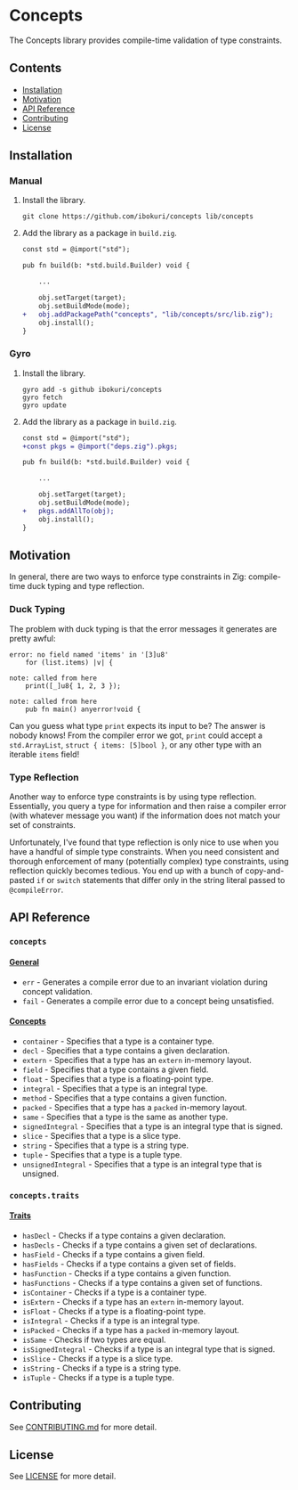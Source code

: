 # Concepts

The Concepts library provides compile-time validation of type constraints.

## Contents

* [Installation](#installation)
* [Motivation](#motivation)
* [API Reference](#api-reference)
* [Contributing](#contributing)
* [License](#license)

## Installation

### Manual

1. Install the library.

    ```
    git clone https://github.com/ibokuri/concepts lib/concepts
    ```

2. Add the library as a package in `build.zig`.

    ```diff
    const std = @import("std");

    pub fn build(b: *std.build.Builder) void {

        ...

        obj.setTarget(target);
        obj.setBuildMode(mode);
    +   obj.addPackagePath("concepts", "lib/concepts/src/lib.zig");
        obj.install();
    }
    ```

### Gyro

1. Install the library.

    ```
    gyro add -s github ibokuri/concepts
    gyro fetch
    gyro update
    ```

2. Add the library as a package in `build.zig`.

    ```diff
    const std = @import("std");
    +const pkgs = @import("deps.zig").pkgs;

    pub fn build(b: *std.build.Builder) void {

        ...

        obj.setTarget(target);
        obj.setBuildMode(mode);
    +   pkgs.addAllTo(obj);
        obj.install();
    }
    ```

## Motivation

In general, there are two ways to enforce type constraints in Zig: compile-time
duck typing and type reflection.

### Duck Typing

The problem with duck typing is that the error messages it generates are pretty
awful:

```
error: no field named 'items' in '[3]u8'
    for (list.items) |v| {

note: called from here
    print([_]u8{ 1, 2, 3 });

note: called from here
    pub fn main() anyerror!void {

```

Can you guess what type `print` expects its input to be? The answer is nobody
knows! From the compiler error we got, `print` could accept a `std.ArrayList`,
`struct { items: [5]bool }`, or any other type with an iterable `items` field!

### Type Reflection

Another way to enforce type constraints is by using type reflection.
Essentially, you query a type for information and then raise a compiler error
(with whatever message you want) if the information does not match your set of
constraints.

Unfortunately, I've found that type reflection is only nice to use when you
have a handful of simple type constraints. When you need consistent and
thorough enforcement of many (potentially complex) type constraints, using
reflection quickly becomes tedious. You end up with a bunch of copy-and-pasted
`if` or `switch` statements that differ only in the string literal passed to
`@compileError`.

## API Reference

### `concepts`

#### [General](src/lib.zig)

- `err` - Generates a compile error due to an invariant violation during concept validation.
- `fail` - Generates a compile error due to a concept being unsatisfied.

#### [Concepts](src/concepts)

- `container` - Specifies that a type is a container type.
- `decl` - Specifies that a type contains a given declaration.
- `extern` - Specifies that a type has an `extern` in-memory layout.
- `field` - Specifies that a type contains a given field.
- `float` - Specifies that a type is a floating-point type.
- `integral` - Specifies that a type is an integral type.
- `method` - Specifies that a type contains a given function.
- `packed` - Specifies that a type has a `packed` in-memory layout.
- `same` - Specifies that a type is the same as another type.
- `signedIntegral` - Specifies that a type is an integral type that is signed.
- `slice` - Specifies that a type is a slice type.
- `string` - Specifies that a type is a string type.
- `tuple` - Specifies that a type is a tuple type.
- `unsignedIntegral` - Specifies that a type is an integral type that is unsigned.

### `concepts.traits`

#### [Traits](src/traits)

- `hasDecl` - Checks if a type contains a given declaration.
- `hasDecls` - Checks if a type contains a given set of declarations.
- `hasField` - Checks if a type contains a given field.
- `hasFields` - Checks if a type contains a given set of fields.
- `hasFunction` - Checks if a type contains a given function.
- `hasFunctions` - Checks if a type contains a given set of functions.
- `isContainer` - Checks if a type is a container type.
- `isExtern` - Checks if a type has an `extern` in-memory layout.
- `isFloat` - Checks if a type is a floating-point type.
- `isIntegral` - Checks if a type is an integral type.
- `isPacked` - Checks if a type has a `packed` in-memory layout.
- `isSame` - Checks if two types are equal.
- `isSignedIntegral` - Checks if a type is an integral type that is signed.
- `isSlice` - Checks if a type is a slice type.
- `isString` - Checks if a type is a string type.
- `isTuple` - Checks if a type is a tuple type.

## Contributing

See [CONTRIBUTING.md](CONTRIBUTING.md) for more detail.

## License

See [LICENSE](LICENSE) for more detail.

